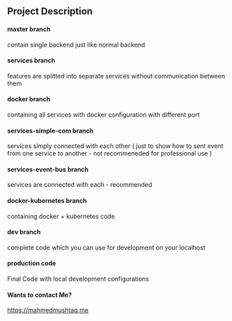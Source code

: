 ## Project Description

#### master branch

contain single backend just like normal backend


#### services branch

features are splitted into separate services without communication between them


#### docker branch

containing all services with docker configuration with different port


#### services-simple-com branch

services simply connected with each other ( just to show how to sent event from one service to another - not recommeneded for professional use )

#### services-event-bus branch

services are connected with each - recommended


#### docker-kubernetes branch

containing docker + kubernetes code

#### dev branch 

complete code which you can use for development on your localhost

#### production code

Final Code with local development configurations


#### Wants to contact Me?
https://mahmedmushtaq.me






